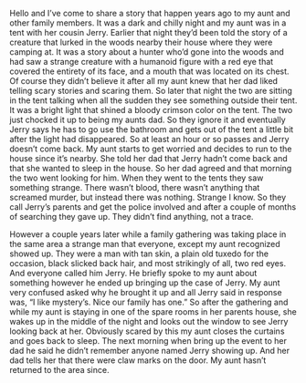 Hello and I’ve come to share a story that happen years ago to my aunt and other family members.
It was a dark and chilly night and my aunt  was in a tent with her cousin Jerry. Earlier that night they’d been told the story of a creature that lurked in the woods nearby their house where they were camping at. It was a story about a hunter who’d gone into the woods and had saw a strange creature with a humanoid figure with a red eye that covered the entirety of its face, and a mouth that was located on its chest.
Of course they didn’t believe it after all my aunt knew that her dad liked telling scary stories and scaring them. So later that night the two are sitting in the tent talking when all the sudden they see something outside their tent. It was a bright light that shined a bloody crimson color on the tent. The two just chocked it up to being my aunts dad.
So they ignore it and eventually Jerry says he has to go use the bathroom and gets out of the tent a little bit after the light had disappeared.
So at least an hour or so passes and Jerry doesn’t come back. My aunt starts to get worried and decides to run to the house since it’s nearby. She told her dad that Jerry hadn’t come back and that she wanted to sleep in the house.
So her dad agreed and that morning the two went looking for him. When they went to the tents they saw something strange.
There wasn’t blood, there wasn’t anything that screamed murder, but instead there was nothing. Strange I know. So they call Jerry’s parents and get the police involved and after a couple of months of searching they gave up.
They didn’t find anything, not a trace. 

However a couple years later while a family gathering was taking place in the same area a strange man that everyone, except my aunt recognized showed up. They were a man with tan skin, a plain old tuxedo for the occasion, black slicked back hair, and most strikingly of all, two red eyes. And everyone called him Jerry.
He briefly spoke to my aunt about something however he ended up bringing up the case of Jerry. My aunt very confused asked why he brought it up and all Jerry said in response was, “I like mystery’s. Nice our family has one.”
So after the gathering and while my aunt is staying in one of the spare rooms in her parents house, she wakes up in the middle of the night and looks out the window to see Jerry looking back at her. Obviously scared by this my aunt closes the curtains and goes back to sleep. The next morning when bring up the event to her dad he said he didn’t remember anyone named Jerry showing up.
And her dad tells her that there were claw marks on the door.
My aunt hasn’t returned to the area since.
